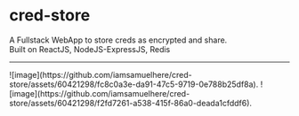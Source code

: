 # cred-store
A Fullstack WebApp to store creds as encrypted and share.<br>
Built on ReactJS, NodeJS-ExpressJS, Redis
<hr>
![image](https://github.com/iamsamuelhere/cred-store/assets/60421298/fc8c0a3e-da91-47c5-9719-0e788b25df8a).
![image](https://github.com/iamsamuelhere/cred-store/assets/60421298/f2fd7261-a538-415f-86a0-deada1cfddf6).


